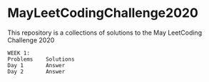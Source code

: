 # MayLeetCodingChallenge2020
This repository is a collections of solutions to the May LeetCoding Challenge 2020

    WEEK 1: 
    Problems    Solutions
    Day 1       Answer
    Day 2       Answer
    
